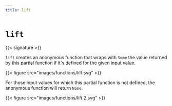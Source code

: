 ```yaml
---
title: lift
---
```


# `lift`

{{< signature >}}

`lift` creates an anonymous function that wraps with `Some` the value returned by this partial function if it's defined for the given input value.

{{< figure src="images/functions/lift.svg" >}}

For those input values for which this partial function is not defined, the anonymous function will return `None`.

{{< figure src="images/functions/lift.2.svg" >}}
